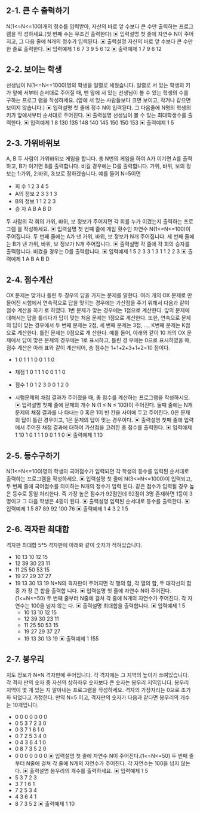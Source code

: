 ## 2-1. 큰 수 출력하기

N(1<=N<=100)개의 정수를 입력받아, 자신의 바로 앞 수보다 큰 수만 출력하는 프로그램을 작
성하세요.(첫 번째 수는 무조건 출력한다)
▣ 입력설명
첫 줄에 자연수 N이 주어지고, 그 다음 줄에 N개의 정수가 입력된다.
▣ 출력설명
자신의 바로 앞 수보다 큰 수만 한 줄로 출력한다.
▣ 입력예제 1
6
7 3 9 5 6 12
▣ 출력예제 1
7 9 6 12

## 2-2. 보이는 학생

선생님이 N(1<=N<=1000)명의 학생을 일렬로 세웠습니다. 일렬로 서 있는 학생의 키가 앞에
서부터 순서대로 주어질 때, 맨 앞에 서 있는 선생님이 볼 수 있는 학생의 수를 구하는 프로그
램을 작성하세요. (앞에 서 있는 사람들보다 크면 보이고, 작거나 같으면 보이지 않습니다.)
▣ 입력설명
첫 줄에 정수 N이 입력된다. 그 다음줄에 N명의 학생의 키가 앞에서부터 순서대로 주어진다.
▣ 출력설명
선생님이 볼 수 있는 최대학생수를 출력한다.
▣ 입력예제 1
8
130 135 148 140 145 150 150 153
▣ 출력예제 1
5

## 2-3. 가위바위보

A, B 두 사람이 가위바위보 게임을 합니다. 총 N번의 게임을 하여 A가 이기면 A를 출력하고,
B가 이기면 B를 출력합니다. 비길 경우에는 D를 출력합니다.
가위, 바위, 보의 정보는 1:가위, 2:바위, 3:보로 정하겠습니다.
예를 들어 N=5이면

- 회 수 1 2 3 4 5
- A의 정보 2 3 3 1 3
- B의 정보 1 1 2 2 3
- 승 자 A B A B D

두 사람의 각 회의 가위, 바위, 보 정보가 주어지면 각 회를 누가 이겼는지 출력하는 프로그램
을 작성하세요.
▣ 입력설명
첫 번째 줄에 게임 횟수인 자연수 N(1<=N<=100)이 주어집니다.
두 번째 줄에는 A가 낸 가위, 바위, 보 정보가 N개 주어집니다.
세 번째 줄에는 B가 낸 가위, 바위, 보 정보가 N개 주어집니다.
▣ 출력설명
각 줄에 각 회의 승자를 출력합니다. 비겼을 경우는 D를 출력합니다.
▣ 입력예제 1
5
2 3 3 1 3
1 1 2 2 3
▣ 출력예제 1
A
B
A
B
D

## 2-4. 점수계산

OX 문제는 맞거나 틀린 두 경우의 답을 가지는 문제를 말한다. 여러 개의 OX 문제로 만들어진
시험에서 연속적으로 답을 맞히는 경우에는 가산점을 주기 위해서 다음과 같이 점수 계산을 하기
로 하였다. 1번 문제가 맞는 경우에는 1점으로 계산한다. 앞의 문제에 대해서는 답을 틀리다가
답이 맞는 처음 문제는 1점으로 계산한다. 또한, 연속으로 문제의 답이 맞는 경우에서 두 번째
문제는 2점, 세 번째 문제는 3점, ..., K번째 문제는 K점으로 계산한다. 틀린 문제는 0점으로 계
산한다.
예를 들어, 아래와 같이 10 개의 OX 문제에서 답이 맞은 문제의 경우에는 1로 표시하고, 틀린 경
우에는 0으로 표시하였을 때, 점수 계산은 아래 표와 같이 계산되어, 총 점수는
1+1+2+3+1+2=10 점이다.

- 1 0 1 1 1 0 0 1 1 0

- 채점 1 0 1 1 1 0 0 1 1 0
- 점수 1 0 1 2 3 0 0 1 2 0

* 시험문제의 채점 결과가 주어졌을 때, 총 점수를 계산하는 프로그램을 작성하시오.
  ▣ 입력설명
  첫째 줄에 문제의 개수 N (1 ≤ N ≤ 100)이 주어진다. 둘째 줄에는 N개 문제의 채점 결과를 나
  타내는 0 혹은 1이 빈 칸을 사이에 두고 주어진다. 0은 문제의 답이 틀린 경우이고, 1은 문제의
  답이 맞는 경우이다.
  ▣ 출력설명
  첫째 줄에 입력에서 주어진 채점 결과에 대하여 가산점을 고려한 총 점수를 출력한다.
  ▣ 입력예제 1
  10
  1 0 1 1 1 0 0 1 1 0
  ▣ 출력예제 1
  10

## 2-5. 등수구하기

N(1<=N<=100)명의 학생의 국어점수가 입력되면 각 학생의 등수를 입력된 순서대로 출력하는
프로그램을 작성하세요.
▣ 입력설명
첫 줄에 N(3<=N<=1000)이 입력되고, 두 번째 줄에 국어점수를 의미하는 N개의 정수가 입력
된다. 같은 점수가 입력될 경우 높은 등수로 동일 처리한다. 즉 가장 높은 점수가 92점인데
92점이 3명 존재하면 1등이 3명이고 그 다음 학생은 4등이 된다.
▣ 출력설명
입력된 순서대로 등수를 출력한다.
▣ 입력예제 1
5
87 89 92 100 76
▣ 출력예제 1
4 3 2 1 5

## 2-6. 격자판 최대합

격자판 최대합
5\*5 격자판에 아래롸 같이 숫자가 적혀있습니다.

- 10 13 10 12 15
- 12 39 30 23 11
- 11 25 50 53 15
- 19 27 29 37 27
- 19 13 30 13 19
  N\*N의 격자판이 주어지면 각 행의 합, 각 열의 합, 두 대각선의 합 중 가 장 큰 합을 출력합
  니다.
  ▣ 입력설명
  첫 줄에 자연수 N이 주어진다.(1<=N<=50)
  두 번째 줄부터 N줄에 걸쳐 각 줄에 N개의 자연수가 주어진다. 각 자연수는 100을 넘지 않는
  다.
  ▣ 출력설명
  최대합을 출력합니다.
  ▣ 입력예제 1
  5
  - 10 13 10 12 15
  - 12 39 30 23 11
  - 11 25 50 53 15
  - 19 27 29 37 27
  - 19 13 30 13 19
    ▣ 출력예제 1
    155

## 2-7. 봉우리

지도 정보가 N\*N 격자판에 주어집니다. 각 격자에는 그 지역의 높이가 쓰여있습니다. 각 격자
판의 숫자 중 자신의 상하좌우 숫자보다 큰 숫자는 봉우리 지역입니다. 봉우리 지역이 몇 개
있는 지 알아내는 프로그램을 작성하세요.
격자의 가장자리는 0으로 초기화 되었다고 가정한다.
만약 N=5 이고, 격자판의 숫자가 다음과 같다면 봉우리의 개수는 10개입니다.

- 0 0 0 0 0 0 0
- 0 5 3 7 2 3 0
- 0 3 7 1 6 1 0
- 0 7 2 5 3 4 0
- 0 4 3 6 4 1 0
- 0 8 7 3 5 2 0
- 0 0 0 0 0 0 0
  ▣ 입력설명
  첫 줄에 자연수 N이 주어진다.(1<=N<=50)
  두 번째 줄부터 N줄에 걸쳐 각 줄에 N개의 자연수가 주어진다. 각 자연수는 100을 넘지 않는
  다.
  ▣ 출력설명
  봉우리의 개수를 출력하세요.
  ▣ 입력예제 1
  5
- 5 3 7 2 3
- 3 7 1 6 1
- 7 2 5 3 4
- 4 3 6 4 1
- 8 7 3 5 2
  ▣ 출력예제 1
  10
